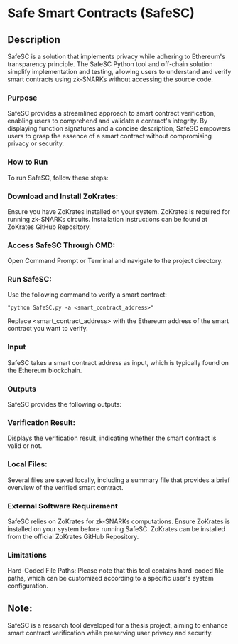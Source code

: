 # Safe Smart Contracts (SafeSC)

## Description
SafeSC is a  solution that implements privacy while adhering to Ethereum's transparency principle. 
The SafeSC Python tool and off-chain solution simplify implementation and testing, allowing users to understand and verify smart contracts using zk-SNARKs without accessing the source code.


### Purpose
SafeSC provides a streamlined approach to smart contract verification, enabling users to comprehend and validate a contract's integrity. 
By displaying function signatures and a concise description, SafeSC empowers users to grasp the essence of a smart contract without compromising privacy or security.

### How to Run
To run SafeSC, follow these steps:

### Download and Install ZoKrates:
Ensure you have ZoKrates installed on your system. ZoKrates is required for running zk-SNARKs circuits.
Installation instructions can be found at ZoKrates GitHub Repository.

### Access SafeSC Through CMD:
Open Command Prompt or Terminal and navigate to the project directory.

### Run SafeSC:
Use the following command to verify a smart contract:

    "python SafeSC.py -a <smart_contract_address>"
                

Replace <smart_contract_address> with the Ethereum address of the smart contract you want to verify.

### Input
SafeSC takes a smart contract address as input, which is typically found on the Ethereum blockchain.

### Outputs
SafeSC provides the following outputs:

### Verification Result:
Displays the verification result, indicating whether the smart contract is valid or not.

### Local Files:
Several files are saved locally, including a summary file that provides a brief overview of the verified smart contract.

### External Software Requirement
SafeSC relies on ZoKrates for zk-SNARKs computations. Ensure ZoKrates is installed on your system before running SafeSC. ZoKrates can be installed from the official ZoKrates GitHub Repository.

### Limitations
Hard-Coded File Paths:
Please note that this tool contains hard-coded file paths, which can be customized according to a specific user's system configuration.

## Note:
SafeSC is a research tool developed for a thesis project, aiming to enhance smart contract verification while preserving user privacy and security.
